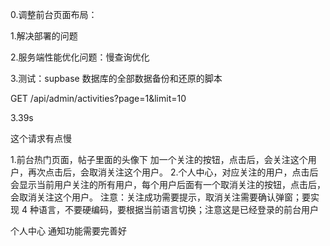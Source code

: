 

0.调整前台页面布局：

1.解决部署的问题

2.服务端性能优化问题：慢查询优化


3.测试：supbase 数据库的全部数据备份和还原的脚本 



GET /api/admin/activities?page=1&limit=10

3.39s

这个请求有点慢





1.前台热门页面，帖子里面的头像下 加一个关注的按钮，点击后，会关注这个用户，再次点击后，会取消关注这个用户。
2.个人中心，对应关注的用户，点击后会显示当前用户关注的所有用户，每个用户后面有一个取消关注的按钮，点击后，会取消关注这个用户。
注意：关注成功需要提示，取消关注需要确认弹窗；要实现 4 种语言，不要硬编码，要根据当前语言切换；注意这是已经登录的前台用户


个人中心 通知功能需要完善好
